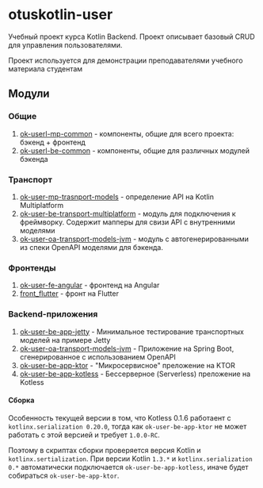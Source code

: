 # otuskotlin-user
Учебный проект курса Kotlin Backend. Проект описывает базовый CRUD для управления пользователями.

Проект используется для демонстрации преподавателями учебного материала студентам

## Модули

### Общие
1. [ok-userl-mp-common](ok-user-mp-common/README.md) - компоненты, общие для всего проекта: бэкенд + фронтенд
1. [ok-userl-be-common](ok-user-be-common/README.md) - компоненты, общие для различных модулей бэкенда

### Транспорт
1. [ok-user-mp-trasnport-models](ok-user-mp-transport-models/README.md) - определение API на Kotlin Multiplatform
1. [ok-user-be-transport-multiplatform](ok-user-be-transport-multiplatform/README.md) - модуль для подключения к фреймворку.
Содержит мапперы для свизи API с внутренними моделями
1. [ok-user-oa-transport-models-jvm](ok-user-oa-transport-models-jvm/README.md) - модуль с автогенерированными из спеки OpenAPI моделями для бэкенда.

### Фронтенды
1. [ok-user-fe-angular](ok-user-fe-angular/README.md) - фронтенд на Angular
1. [front_flutter](front_flutter/README.md) - фронт на Flutter

### Backend-приложения
1. [ok-user-be-app-jetty](ok-user-be-app-jetty/README.md) - Минимальное тестирование транспортных моделей на примере Jetty
1. [ok-user-oa-transport-models-jvm](ok-user-oa-transport-models-jvm/README.md) - Приложение на Spring Boot, сгенерированное с использованием OpenAPI
1. [ok-user-be-app-ktor](ok-user-be-app-ktor/README.md) - "Микросервисное" преложение на KTOR
1. [ok-user-be-app-kotless](ok-user-be-app-kotless/README.md) - Бессерверное (Serverless) преложение на Kotless

#### Сборка

Особенность текущей версии в том, что Kotless 0.1.6 работаент с `kotlinx.serialization 0.20.0`, тогда как 
`ok-user-be-app-ktor` не может работать с этой версией и требует `1.0.0-RC`.

Поэтому в скриптах сборки проверяется версия Kotlin и `kotlinx.sertialization`. При версии Kotlin `1.3.*` и 
`kotlinx.serialization` `0.*` автоматически подключается `ok-user-be-app-kotless`, иначе будет собираться 
`ok-user-be-app-ktor`.
